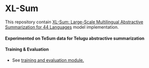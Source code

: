 # XL-Sum
This repository contain [XL-Sum: Large-Scale Multilingual Abstractive Summarization for 44 Languages](https://aclanthology.org/2021.findings-acl.413.pdf) model implementation.

#### Experimented on TeSum data for Telugu abstractive summarization

#### Training & Evaluation
  * See [training and evaluation module.](seq2seq/)

